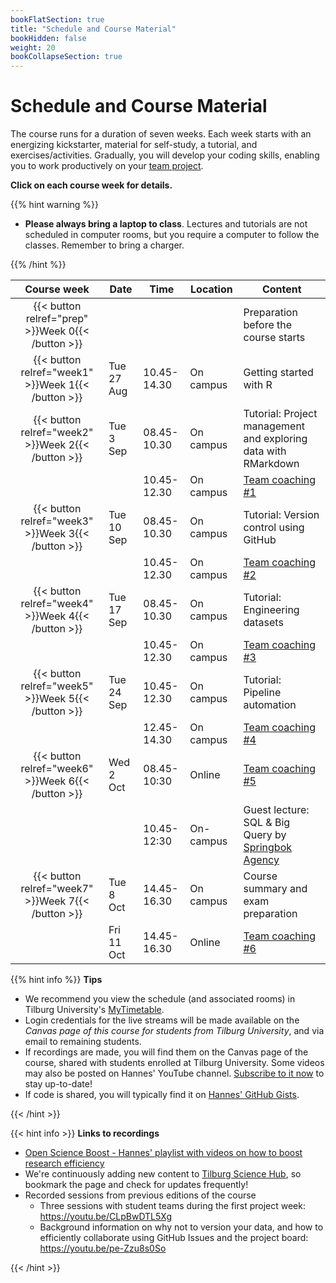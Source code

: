 ```yaml
---
bookFlatSection: true
title: "Schedule and Course Material"
bookHidden: false
weight: 20
bookCollapseSection: true
---
```



# Schedule and Course Material

The course runs for a duration of seven weeks. Each week starts with an energizing kickstarter, material for self-study, a tutorial, and exercises/activities. Gradually, you will develop your coding skills, enabling you to work productively on your [team project](../project).


__Click on each course week for details.__

<!--
The course consists of weekly modules, which will gradually develop your coding skills that will enable you to work productively on your team project.
-->

{{% hint warning %}}
- __Please always bring a laptop to class__. Lectures and tutorials are not scheduled in computer rooms, but you require a computer to follow the classes. Remember to bring a charger.

{{% /hint %}}

Course week|Date|Time|Location|Content|
|:-:|---------|---------|-------------|--------------------|
|{{< button relref="prep" >}}Week 0{{< /button >}}  | | | | Preparation before the course starts   
|{{< button relref="week1" >}}Week 1{{< /button >}} |Tue 27 Aug | 10.45-14.30 | On campus | Getting started with R
|{{< button relref="week2" >}}Week 2{{< /button >}}|Tue 3 Sep | 08.45-10.30 | On campus | Tutorial: Project management and exploring data with RMarkdown
|                                                   |        | 10.45-12.30 | On campus | [Team coaching #1](/docs/project/workplan)
|{{< button relref="week3" >}}Week 3{{< /button >}}|Tue 10 Sep | 08.45-10.30 | On campus | Tutorial: Version control using GitHub
|                                                  |           | 10.45-12.30 | On campus | [Team coaching #2](/docs/project/workplan)
|{{< button relref="week4" >}}Week 4{{< /button >}}|Tue 17 Sep | 08.45-10.30 | On campus | Tutorial: Engineering datasets
|                                                  |           | 10.45-12.30 | On campus | [Team coaching #3](/docs/project/workplan)
|{{< button relref="week5" >}}Week 5{{< /button >}}|Tue 24 Sep | 10.45-12.30 | On campus | Tutorial: Pipeline automation
|                                                  |           | 12.45-14.30 | On campus | [Team coaching #4](/docs/project/workplan)
|{{< button relref="week6" >}}Week 6{{< /button >}}|Wed 2 Oct | 08.45-10:30 | Online | [Team coaching #5](/docs/project/workplan)
| |  | 10.45-12:30 | On-campus | Guest lecture: SQL & Big Query by [Springbok Agency](https://springbokagency.com)
|{{< button relref="week7" >}}Week 7{{< /button >}}  |Tue 8 Oct | 14.45-16.30 | On campus | Course summary and exam preparation 
|                              | Fri 11 Oct | 14.45-16.30 | Online | [Team coaching #6](/docs/project/workplan)

{{% hint info %}}
__Tips__
- We recommend you view the schedule (and associated rooms) in Tilburg University's [MyTimetable](https://rooster.uvt.nl).
- Login credentials for the live streams will be made available on the *Canvas page of this course for students from Tilburg University*, and via email to remaining students.
- If recordings are made, you will find them on the Canvas page of the course, shared with students enrolled at Tilburg University. Some videos may also be posted on Hannes' YouTube channel. [Subscribe to it now](http://www.youtube.com/c/hannesdatta?sub_confirmation=1) to stay up-to-date!
- If code is shared, you will typically find it on [Hannes' GitHub Gists](https://gist.github.com/hannesdatta).

{{< /hint >}}


{{< hint info >}}
__Links to recordings__

- [Open Science Boost - Hannes' playlist with videos on how to boost research efficiency](https://www.youtube.com/playlist?list=PLdDbyJQwReWgG0JCkRFmg4o-Wo8WvSB4r)
- We're continuously adding new content to [Tilburg Science Hub](https://tilburgsciencehub.com), so bookmark the page and check for updates frequently!
- Recorded sessions from previous editions of the course
  - Three sessions with student teams during the first project week: https://youtu.be/CLpBwDTL5Xg
  - Background information on why not to version your data, and how to efficiently collaborate using GitHub Issues and the project board: https://youtu.be/pe-Zzu8s0So

{{< /hint >}}
